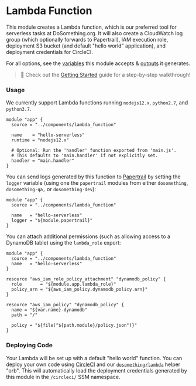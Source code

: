 # Lambda Function

This module creates a Lambda function, which is our preferred tool for serverless tasks at DoSomething.org. It will also create a CloudWatch log group (which optionally forwards to Papertrail), IAM execution role, deployment S3 bucket (and default "hello world" application), and deployment credentials for CircleCI.

For all options, see the [variables](https://github.com/DoSomething/infrastructure/blob/master/components/lambda_function/variables.tf) this module accepts & [outputs](https://github.com/DoSomething/infrastructure/blob/master/components/lambda_function/outputs.tf) it generates.

> :wave: Check out the [Getting Started](https://github.com/DoSomething/infrastructure/blob/master/docs/serverless-guide.md) guide for a step-by-step walkthrough!

### Usage

We currently support Lambda functions running `nodejs12.x`, `python2.7`, and `python3.7`.

```hcl
module "app" {
  source = "../components/lambda_function"

  name    = "hello-serverless"
  runtime = "nodejs12.x"

  # Optional: Run the 'handler' function exported from 'main.js'.
  # This defaults to 'main.handler' if not explicitly set.
  handler = "main.handler"
}
```

You can send logs generated by this function to [Papertrail](https://github.com/DoSomething/communal-docs/blob/master/Monitoring/papertrail.md) by setting the `logger` variable (using one the `papertrail` modules from either `dosomething`, `dosomething-qa,` or `dosomething-dev`):

```hcl
module "app" {
  source = "../components/lambda_function"

  name   = "hello-serverless"
  logger = "${module.papertrail}"
}
```

You can attach additional permissions (such as allowing access to a DynamoDB table) using the `lambda_role` export:

```hcl
module "app" {
  source = "../components/lambda_function"
  name   = "hello-serverless"
}

resource "aws_iam_role_policy_attachment" "dynamodb_policy" {
  role       = "${module.app.lambda_role}"
  policy_arn = "${aws_iam_policy.dynamodb_policy.arn}"
}

resource "aws_iam_policy" "dynamodb_policy" {
  name = "${var.name}-dynamodb"
  path = "/"

  policy = "${file("${path.module}/policy.json")}"
}
```

### Deploying Code

Your Lambda will be set up with a default "hello world" function. You can deploy your own code using [CircleCI](https://circleci.com) and our [`dosomething/lambda`](https://github.com/DoSomething/lambda-orb) helper "orb". This will automatically load the deployment credentials generated by this module in the `/circleci/` SSM namespace.
